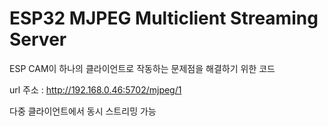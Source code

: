 # ESP32 MJPEG Multiclient Streaming Server

ESP CAM이 하나의 클라이언트로 작동하는 문제점을 해결하기 위한 코드

url 주소 : http://192.168.0.46:5702/mjpeg/1

다중 클라이언트에서 동시 스트리밍 가능
